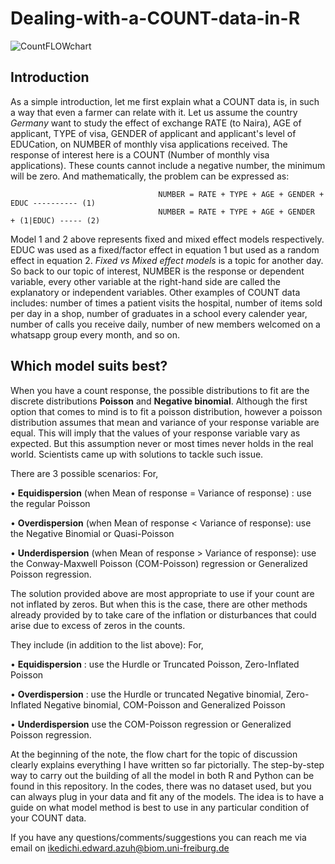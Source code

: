 # Dealing-with-a-COUNT-data-in-R

![CountFLOWchart](https://user-images.githubusercontent.com/124582074/216988012-a4fbcf69-fe10-4bd9-b342-1019b3d8483d.jpg)

## Introduction
As a simple introduction, let me first explain what a COUNT data is, in such a way that even a farmer can relate with it. Let us assume the country *Germany* want to
study the effect of exchange RATE (to Naira), AGE of applicant, TYPE of visa, GENDER of applicant and applicant's level of EDUCation, on NUMBER of monthly visa applications received. The response of interest here is a COUNT (Number of monthly visa applications). These counts cannot include a negative number, the minimum will be zero. And mathematically, the problem can be expressed as:  

                                     NUMBER = RATE + TYPE + AGE + GENDER + EDUC ---------- (1)  
                                     NUMBER = RATE + TYPE + AGE + GENDER  + (1|EDUC) ----- (2)  
                                     
Model 1 and 2 above represents fixed and mixed effect models respectively. EDUC was used as a fixed/factor effect in equation 1 but used as a random effect in equation 2. *Fixed vs Mixed effect models* is a topic for another day. So back to our topic of interest, NUMBER is the response or dependent variable, every other variable at the right-hand side are called the explanatory or independent variables. Other examples of COUNT data includes: number of times a patient visits the hospital, number of items sold per day in a shop, number of graduates in a school every calender year, number of calls you receive daily, number of new members welcomed on a whatsapp group every month, and so on.

## Which model suits best?
When you have a count response, the possible distributions to fit are the discrete distributions **Poisson** and **Negative binomial**. Although the first option that comes to mind is to fit a poisson distribution, however a poisson distribution assumes that mean and variance of your response variable are equal. This will imply that the values of your response variable vary as expected. But this assumption never or most times never holds in the real world. Scientists came up with solutions to tackle such issue. 

There are 3 possible scenarios: For,

   • **Equidispersion** (when Mean of response = Variance of response) : use the regular Poisson
   
   • **Overdispersion** (when Mean of response < Variance of response): use the Negative Binomial or Quasi-Poisson
   
   • **Underdispersion** (when Mean of response > Variance of response): use the Conway-Maxwell Poisson (COM-Poisson) regression or Generalized Poisson regression.

The solution provided above are most appropriate to use if your count are not inflated by zeros. But when this is the case, there are other methods already provided by to take care of the inflation or disturbances that could arise due to excess of zeros in the counts. 

They include (in addition to the list above): For,

• **Equidispersion** : use the Hurdle or Truncated Poisson, Zero-Inflated Poisson

• **Overdispersion** : use the Hurdle or truncated Negative binomial, Zero-Inflated Negative binomial, COM-Poisson and Generalized Poisson

• **Underdispersion** use the COM-Poisson regression or Generalized Poisson regression.

At the beginning of the note, the flow chart for the topic of discussion clearly explains everything I have written so far pictorially. 
The step-by-step way to carry out the building of all the model in both R and Python can be found in this repository. In the codes, there was no dataset used, but you can always plug in your data and fit any of the models. The idea is to have a guide on what model method is best to use in any particular condition of your COUNT data.

If you have any questions/comments/suggestions you can reach me via email on ikedichi.edward.azuh@biom.uni-freiburg.de
